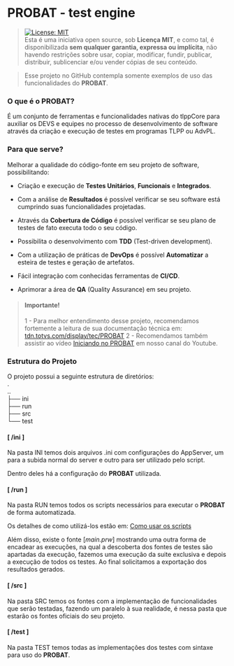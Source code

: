 # PROBAT - test engine

> [![License: MIT](https://img.shields.io/badge/License-MIT-yellow.svg)](https://opensource.org/licenses/MIT)<br>Esta é uma iniciativa open source, sob **Licença MIT**, e como tal, é disponibilizada **sem qualquer garantia, expressa ou implícita**, não havendo restrições sobre usar, copiar, modificar, fundir, publicar, distribuir, sublicenciar e/ou vender cópias de seu conteúdo.

> Esse projeto no GitHub contempla somente exemplos de uso das funcionalidades do **PROBAT**.

### O que é o PROBAT?

É um conjunto de ferramentas e funcionalidades nativas do tlppCore para auxiliar os DEVS e equipes no processo de desenvolvimento de software através da criação e execução de testes em programas TLPP ou AdvPL.

### Para que serve?

Melhorar a qualidade do código-fonte em seu projeto de software, possibilitando: 

* Criação e execução de **Testes Unitários**, **Funcionais** e **Integrados**.

* Com a análise de **Resultados** é possível verificar se seu software está cumprindo suas funcionalidades projetadas.

* Através da **Cobertura de Código** é possível verificar se seu plano de testes de fato executa todo o seu código.

* Possibilita o desenvolvimento com **TDD** (Test-driven development).

* Com a utilização de práticas de **DevOps** é possível **Automatizar** a esteira de testes e geração de artefatos.

* Fácil integração com conhecidas ferramentas de **CI/CD**.

* Aprimorar a área de **QA** (Quality Assurance) em seu projeto.


> #### Importante!
> 
> 1 - Para melhor entendimento desse projeto, recomendamos fortemente a leitura de sua documentação técnica em: [tdn.totvs.com/display/tec/PROBAT](https://tdn.totvs.com/display/tec/PROBAT)
> 2 - Recomendamos também assistir ao vídeo [Iniciando no PROBAT](https://www.youtube.com/watch?v=covZWUvXwRA) em nosso canal do Youtube.

### Estrutura do Projeto

O projeto possui a seguinte estrutura de diretórios:<br>
.<br>
..<br>
├── ini<br>
├── run<br>
├── src<br>
└── test<br>

#### [ /ini ]

Na pasta INI temos dois arquivos .ini com configurações do AppServer, um para a subida normal do server e outro para ser utilizado pelo script.

Dentro deles há a configuração do **PROBAT** utilizada.
#### [ /run ]

Na pasta RUN temos todos os scripts necessários para executar o **PROBAT** de forma automatizada.

Os detalhes de como utilizá-los estão em: [Como usar os scripts](scripts.MD)

Além disso, existe o fonte [*main.prw*] mostrando uma outra forma de encadear as execuções, na qual a descoberta dos fontes de testes são apartadas da execução, fazemos uma execução da suite exclusiva e depois a execução de todos os testes. Ao final solicitamos a exportação dos resultados gerados.

#### [ /src ]

Na pasta SRC temos os fontes com a implementação de funcionalidades que serão testadas, fazendo um paralelo à sua realidade, é nessa pasta que estarão os fontes oficiais do seu projeto.

#### [ /test ]

Na pasta TEST temos todas as implementações dos testes com sintaxe para uso do **PROBAT**.
